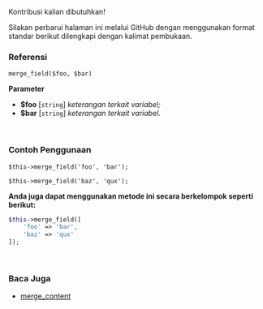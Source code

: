 Kontribusi kalian dibutuhkan!

Silakan perbarui halaman ini melalui GitHub dengan menggunakan format standar berikut dilengkapi dengan kalimat pembukaan.

### Referensi
`merge_field($foo, $bar)`

**Parameter**
* **$foo** [`string`] *keterangan terkait variabel;*
* **$bar** [`string`] *keterangan terkait variabel.*

&nbsp;

### Contoh Penggunaan
`$this->merge_field('foo', 'bar');`

`$this->merge_field('baz', 'qux');`

**Anda juga dapat menggunakan metode ini secara berkelompok seperti berikut:**
```php
$this->merge_field([
    'foo' => 'bar',
    'baz' => 'qux'
]);
```

&nbsp;

### Baca Juga
* [merge_content](./merge_content)
